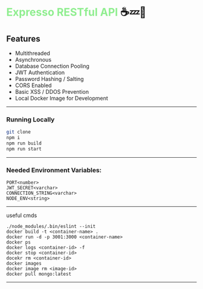 # <span style="color:lightgreen">Expresso RESTful API</span> ☕💤🚀

## Features
* Multithreaded
* Asynchronous
* Database Connection Pooling
* JWT Authentication
* Password Hashing / Salting
* CORS Enabled
* Basic XSS / DDOS Prevention
* Local Docker Image for Development
---
### Running Locally
```sh
git clone
npm i
npm run build
npm run start
```
---
### Needed Environment Variables:
```
PORT<number>
JWT_SECRET<varchar>
CONNECTION_STRING<varchar>
NODE_ENV<string>
```
---
useful cmds
```
./node_modules/.bin/eslint --init
docker build -t <container-name> .
docker run -d -p 3001:3000 <container-name>
docker ps
docker logs <container-id> -f
docker stop <container-id>
docekr rm <container-id>
docker images
docker image rm <image-id>
docker pull mongo:latest
```
---